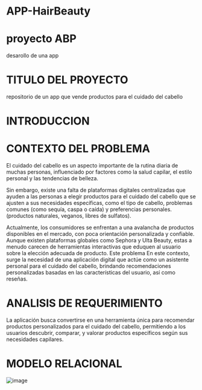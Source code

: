 # APP-HairBeauty
# proyecto ABP
desarollo de una app
# TITULO DEL PROYECTO
repositorio de un app que vende productos para el cuidado del cabello
# INTRODUCCION
# CONTEXTO DEL PROBLEMA
El cuidado del cabello es un aspecto importante de la rutina diaria de muchas personas, influenciado por factores como la salud capilar, el estilo personal y las tendencias de belleza. 

Sin embargo, existe una falta de plataformas digitales centralizadas que ayuden a las personas a elegir productos para el cuidado del cabello que se ajusten a sus necesidades específicas, como el tipo de cabello, problemas comunes (como sequía, caspa o caída) y preferencias personales. (productos naturales, veganos, libres de sulfatos).

Actualmente, los consumidores se enfrentan a una avalancha de productos disponibles en el mercado, con poca orientación personalizada y confiable. Aunque existen plataformas globales como Sephora y Ulta Beauty, estas a menudo carecen de herramientas interactivas que eduquen al usuario sobre la elección adecuada de producto.
Este problema
En este contexto, surge la necesidad de una aplicación digital que actúe como un asistente personal para el cuidado del cabello, brindando recomendaciones personalizadas basadas en las características del usuario, así como reseñas.
# ANALISIS DE REQUERIMIENTO
La aplicación busca convertirse en una herramienta única para recomendar productos personalizados para el cuidado del cabello, permitiendo a los usuarios descubrir, comparar, y valorar productos específicos según sus necesidades capilares. 
# MODELO RELACIONAL
![image](https://github.com/user-attachments/assets/bfba3634-780f-4fff-b356-52cc39afb203)
